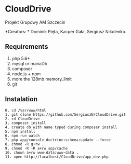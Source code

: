 # CloudDrive
Projekt Grupowy AM Szczecin

*Creators: * Dominik Pięta, Kacper Gała, Sergiusz Nikolenko.

## Requirements 
1. php 5.6+
2. mysql or mariaDb
3. composer
4. node.js + npm
5. more the 128mb memory_limit
6. git

## Instalation
```
0. cd /var/www/html
1. git clone https://github.com/SergiuszN/CloudDrive.git
2. cd CloudDrive
3. composer install
4. create db with name typed during composer install
5. npm install
6. npm run watch
7. php app/console doctrine:schema:update --force
8. chmod -R g+rw .
9. chmod -R -R a+rw app/cache
10. chown a+rw www-data:www-data .
11. open http://localhost/CloudDrive/app_dev.php
```
